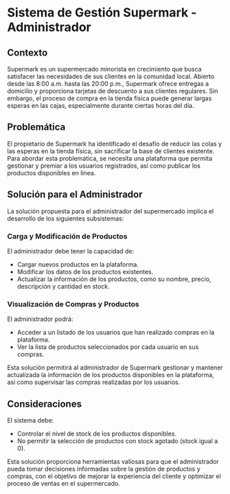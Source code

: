# Sistema de Gestión Supermark - Administrador

## Contexto

Supermark es un supermercado minorista en crecimiento que busca satisfacer las necesidades de sus clientes en la comunidad local. Abierto desde las 8:00 a.m. hasta las 20:00 p.m., Supermark ofrece entregas a domicilio y proporciona tarjetas de descuento a sus clientes regulares. Sin embargo, el proceso de compra en la tienda física puede generar largas esperas en las cajas, especialmente durante ciertas horas del día.

## Problemática

El propietario de Supermark ha identificado el desafío de reducir las colas y las esperas en la tienda física, sin sacrificar la base de clientes existente. Para abordar esta problemática, se necesita una plataforma que permita gestionar y premiar a los usuarios registrados, así como publicar los productos disponibles en línea.

## Solución para el Administrador

La solución propuesta para el administrador del supermercado implica el desarrollo de los siguientes subsistemas:

### Carga y Modificación de Productos

El administrador debe tener la capacidad de:

- Cargar nuevos productos en la plataforma.
- Modificar los datos de los productos existentes.
- Actualizar la información de los productos, como su nombre, precio, descripción y cantidad en stock.

### Visualización de Compras y Productos

El administrador podrá:

- Acceder a un listado de los usuarios que han realizado compras en la plataforma.
- Ver la lista de productos seleccionados por cada usuario en sus compras.

Esta solución permitirá al administrador de Supermark gestionar y mantener actualizada la información de los productos disponibles en la plataforma, así como supervisar las compras realizadas por los usuarios.

## Consideraciones

El sistema debe:

- Controlar el nivel de stock de los productos disponibles.
- No permitir la selección de productos con stock agotado (stock igual a 0).

Esta solución proporciona herramientas valiosas para que el administrador pueda tomar decisiones informadas sobre la gestión de productos y compras, con el objetivo de mejorar la experiencia del cliente y optimizar el proceso de ventas en el supermercado.

